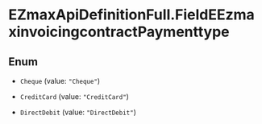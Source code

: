# EZmaxApiDefinitionFull.FieldEEzmaxinvoicingcontractPaymenttype

## Enum


* `Cheque` (value: `"Cheque"`)

* `CreditCard` (value: `"CreditCard"`)

* `DirectDebit` (value: `"DirectDebit"`)



